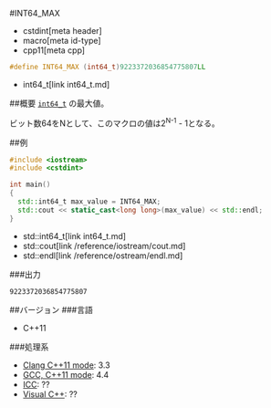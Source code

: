 #INT64_MAX
* cstdint[meta header]
* macro[meta id-type]
* cpp11[meta cpp]

```cpp
#define INT64_MAX (int64_t)9223372036854775807LL
```
* int64_t[link int64_t.md]

##概要
[`int64_t`](int64_t.md) の最大値。

ビット数64をNとして、このマクロの値は2<sup>N-1</sup> - 1となる。


##例
```cpp
#include <iostream>
#include <cstdint>

int main()
{
  std::int64_t max_value = INT64_MAX;
  std::cout << static_cast<long long>(max_value) << std::endl;
}
```
* std::int64_t[link int64_t.md]
* std::cout[link /reference/iostream/cout.md]
* std::endl[link /reference/ostream/endl.md]


###出力
```
9223372036854775807
```


##バージョン
###言語
- C++11

###処理系
- [Clang C++11 mode](/implementation.md#clang): 3.3
- [GCC, C++11 mode](/implementation.md#gcc): 4.4
- [ICC](/implementation.md#icc): ??
- [Visual C++](/implementation.md#visual_cpp): ??

